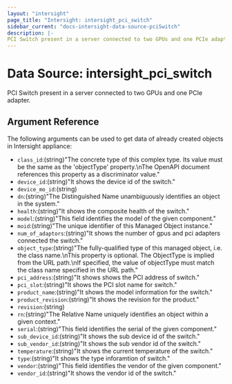 ```yaml
---
layout: "intersight"
page_title: "Intersight: intersight_pci_switch"
sidebar_current: "docs-intersight-data-source-pciSwitch"
description: |-
PCI Switch present in a server connected to two GPUs and one PCIe adapter.
---
```


# Data Source: intersight_pci_switch
PCI Switch present in a server connected to two GPUs and one PCIe adapter.
## Argument Reference
The following arguments can be used to get data of already created objects in Intersight appliance:
* `class_id`:(string)"The concrete type of this complex type. Its value must be the same as the 'objectType' property.\nThe OpenAPI document references this property as a discriminator value."
* `device_id`:(string)"It shows the device id of the switch."
* `device_mo_id`:(string)
* `dn`:(string)"The Distinguished Name unambiguously identifies an object in the system."
* `health`:(string)"It shows the composite health of the switch."
* `model`:(string)"This field identifies the model of the given component."
* `moid`:(string)"The unique identifier of this Managed Object instance."
* `num_of_adaptors`:(string)"It shows the number of gpus and pci adapters connected the switch."
* `object_type`:(string)"The fully-qualified type of this managed object, i.e. the class name.\nThis property is optional. The ObjectType is implied from the URL path.\nIf specified, the value of objectType must match the class name specified in the URL path."
* `pci_address`:(string)"It shows shows the PCI address of switch."
* `pci_slot`:(string)"It shows the PCI slot name for switch."
* `product_name`:(string)"It shows the model information for the switch."
* `product_revision`:(string)"It shows the revision for the product."
* `revision`:(string)
* `rn`:(string)"The Relative Name uniquely identifies an object within a given context."
* `serial`:(string)"This field identifies the serial of the given component."
* `sub_device_id`:(string)"It shows the sub device id of the switch."
* `sub_vendor_id`:(string)"It shows the sub vendor id of the switch."
* `temperature`:(string)"It shows the current temperature of the switch."
* `type`:(string)"It shows the type inforamtion of switch."
* `vendor`:(string)"This field identifies the vendor of the given component."
* `vendor_id`:(string)"It shows the vendor id of the switch."
